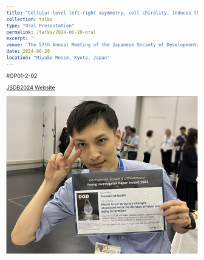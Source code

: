 ```yaml
---
title: "Cellular-level left-right asymmetry, cell chirality, induces the chiral collective rotation of multicellular colony"
collection: talks
type: "Oral Presentation"
permalink: /talks/2024-06-20-oral
excerpt: ''
venue: 'The 57th Annual Meeting of the Japanese Society of Developmental Biologists'
date: 2024-06-20
location: "Miyako Messe, Kyoto, Japan"
---
```


#OP01-2-02

[JSDB2024 Website](https://pub.confit.atlas.jp/en/event/jsdb2024)

![](/images/20240621_JSDB_Reception.png)
